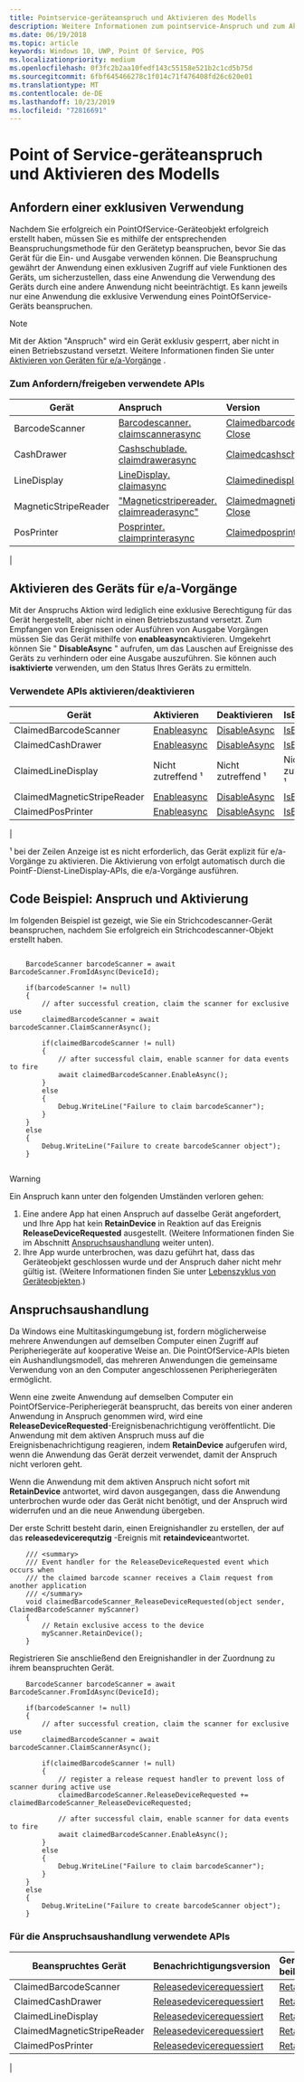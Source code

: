 ```yaml
---
title: Pointservice-geräteanspruch und Aktivieren des Modells
description: Weitere Informationen zum pointservice-Anspruch und zum Aktivieren des Modells
ms.date: 06/19/2018
ms.topic: article
keywords: Windows 10, UWP, Point Of Service, POS
ms.localizationpriority: medium
ms.openlocfilehash: 0f3fc2b2aa10fedf143c55158e521b2c1cd5b75d
ms.sourcegitcommit: 6fbf645466278c1f014c71f476408fd26c620e01
ms.translationtype: MT
ms.contentlocale: de-DE
ms.lasthandoff: 10/23/2019
ms.locfileid: "72816691"
---
```

# <a name="point-of-service-device-claim-and-enable-model"></a>Point of Service-geräteanspruch und Aktivieren des Modells

## <a name="claiming-for-exclusive-use"></a>Anfordern einer exklusiven Verwendung

Nachdem Sie erfolgreich ein PointOfService-Geräteobjekt erfolgreich erstellt haben, müssen Sie es mithilfe der entsprechenden Beanspruchungsmethode für den Gerätetyp beanspruchen, bevor Sie das Gerät für die Ein- und Ausgabe verwenden können.  Die Beanspruchung gewährt der Anwendung einen exklusiven Zugriff auf viele Funktionen des Geräts, um sicherzustellen, dass eine Anwendung die Verwendung des Geräts durch eine andere Anwendung nicht beeinträchtigt.  Es kann jeweils nur eine Anwendung die exklusive Verwendung eines PointOfService-Geräts beanspruchen. 

> [!Note]
> Mit der Aktion "Anspruch" wird ein Gerät exklusiv gesperrt, aber nicht in einen Betriebszustand versetzt.  Weitere Informationen finden Sie unter [Aktivieren von Geräten für e/a-Vorgänge](#enable-device-for-io-operations) .

### <a name="apis-used-to-claim--release"></a>Zum Anfordern/freigeben verwendete APIs

|Gerät|Anspruch | Version | 
|-|:-|:-|
|BarcodeScanner | [Barcodescanner. claimscannerasync](https://docs.microsoft.com/uwp/api/windows.devices.pointofservice.barcodescanner.claimscannerasync) | [Claimedbarcodescanner. Close](https://docs.microsoft.com/uwp/api/windows.devices.pointofservice.claimedbarcodescanner.close) |
|CashDrawer | [Cashschublade. claimdrawerasync](https://docs.microsoft.com/uwp/api/windows.devices.pointofservice.cashdrawer.claimdrawerasync) | [Claimedcashschublade. Close](https://docs.microsoft.com/uwp/api/windows.devices.pointofservice.claimedcashdrawer.close) | 
|LineDisplay | [LineDisplay. claimasync](https://docs.microsoft.com/uwp/api/windows.devices.pointofservice.linedisplay.claimasync) |  [Claimedinedisplay. Close](https://docs.microsoft.com/uwp/api/windows.devices.pointofservice.claimedlinedisplay.close) | 
|MagneticStripeReader | ["Magneticstripereader. claimreaderasync"](https://docs.microsoft.com/uwp/api/windows.devices.pointofservice.magneticstripereader.claimreaderasync) |  [Claimedmagneticstripereader. Close](https://docs.microsoft.com/uwp/api/windows.devices.pointofservice.claimedmagneticstripereader.close) | 
|PosPrinter | [Posprinter. claimprinterasync](https://docs.microsoft.com/uwp/api/windows.devices.pointofservice.posprinter.claimprinterasync) |  [Claimedposprinter. Close](https://docs.microsoft.com/uwp/api/windows.devices.pointofservice.claimedposprinter.close) | 
 | 

## <a name="enable-device-for-io-operations"></a>Aktivieren des Geräts für e/a-Vorgänge

Mit der Anspruchs Aktion wird lediglich eine exklusive Berechtigung für das Gerät hergestellt, aber nicht in einen Betriebszustand versetzt.  Zum Empfangen von Ereignissen oder Ausführen von Ausgabe Vorgängen müssen Sie das Gerät mithilfe von **enableasync**aktivieren.  Umgekehrt können Sie " **DisableAsync** " aufrufen, um das Lauschen auf Ereignisse des Geräts zu verhindern oder eine Ausgabe auszuführen.  Sie können auch **isaktivierte** verwenden, um den Status Ihres Geräts zu ermitteln.

### <a name="apis-used-enable--disable"></a>Verwendete APIs aktivieren/deaktivieren

| Gerät | Aktivieren | Deaktivieren | IsEnabled? |
|-|:-|:-|:-|
|ClaimedBarcodeScanner | [Enableasync](https://docs.microsoft.com/uwp/api/windows.devices.pointofservice.claimedbarcodescanner.enableasync) | [DisableAsync](https://docs.microsoft.com/uwp/api/windows.devices.pointofservice.claimedbarcodescanner.disableasync) | [IsEnabled](https://docs.microsoft.com/uwp/api/windows.devices.pointofservice.claimedbarcodescanner.isenabled) | 
|ClaimedCashDrawer | [Enableasync](https://docs.microsoft.com/uwp/api/windows.devices.pointofservice.claimedcashdrawer.enableasync) | [DisableAsync](https://docs.microsoft.com/uwp/api/windows.devices.pointofservice.claimedcashdrawer.disableasync) | [IsEnabled](https://docs.microsoft.com/uwp/api/windows.devices.pointofservice.claimedcashdrawer.isenabled) |
|ClaimedLineDisplay | Nicht zutreffend ¹ | Nicht zutreffend ¹ | Nicht zutreffend ¹ | 
|ClaimedMagneticStripeReader | [Enableasync](https://docs.microsoft.com/uwp/api/windows.devices.pointofservice.claimedmagneticstripereader.enableasync) | [DisableAsync](https://docs.microsoft.com/uwp/api/windows.devices.pointofservice.claimedmagneticstripereader.disableasync) | [IsEnabled](https://docs.microsoft.com/uwp/api/windows.devices.pointofservice.claimedmagneticstripereader.isenabled) |  
|ClaimedPosPrinter | [Enableasync](https://docs.microsoft.com/uwp/api/windows.devices.pointofservice.claimedposprinter.enableasync) | [DisableAsync](https://docs.microsoft.com/uwp/api/windows.devices.pointofservice.claimedposprinter.disableasync) | [IsEnabled](https://docs.microsoft.com/uwp/api/windows.devices.pointofservice.claimedposprinter.isenabled) |
|

¹ bei der Zeilen Anzeige ist es nicht erforderlich, das Gerät explizit für e/a-Vorgänge zu aktivieren.  Die Aktivierung von erfolgt automatisch durch die PointF-Dienst-LineDisplay-APIs, die e/a-Vorgänge ausführen.

## <a name="code-sample-claim-and-enable"></a>Code Beispiel: Anspruch und Aktivierung

Im folgenden Beispiel ist gezeigt, wie Sie ein Strichcodescanner-Gerät beanspruchen, nachdem Sie erfolgreich ein Strichcodescanner-Objekt erstellt haben.

```Csharp

    BarcodeScanner barcodeScanner = await BarcodeScanner.FromIdAsync(DeviceId);

    if(barcodeScanner != null)
    {
        // after successful creation, claim the scanner for exclusive use 
        claimedBarcodeScanner = await barcodeScanner.ClaimScannerAsync();

        if(claimedBarcodeScanner != null)
        {
            // after successful claim, enable scanner for data events to fire
            await claimedBarcodeScanner.EnableAsync();
        }
        else
        {
            Debug.WriteLine("Failure to claim barcodeScanner");
        }
    }
    else
    {
        Debug.WriteLine("Failure to create barcodeScanner object");
    }
    
```

> [!Warning]
> Ein Anspruch kann unter den folgenden Umständen verloren gehen:
> 1. Eine andere App hat einen Anspruch auf dasselbe Gerät angefordert, und Ihre App hat kein **RetainDevice** in Reaktion auf das Ereignis **ReleaseDeviceRequested** ausgestellt.  (Weitere Informationen finden Sie im Abschnitt [Anspruchsaushandlung](#Claim-negotiation) weiter unten).
> 2. Ihre App wurde unterbrochen, was dazu geführt hat, dass das Geräteobjekt geschlossen wurde und der Anspruch daher nicht mehr gültig ist. (Weitere Informationen finden Sie unter [Lebenszyklus von Geräteobjekten](pos-basics-deviceobject.md#device-object-lifecycle).)


## <a name="claim-negotiation"></a>Anspruchsaushandlung

Da Windows eine Multitaskingumgebung ist, fordern möglicherweise mehrere Anwendungen auf demselben Computer einen Zugriff auf Peripheriegeräte auf kooperative Weise an.  Die PointOfService-APIs bieten ein Aushandlungsmodell, das mehreren Anwendungen die gemeinsame Verwendung von an den Computer angeschlossenen Peripheriegeräten ermöglicht.

Wenn eine zweite Anwendung auf demselben Computer ein PointOfService-Peripheriegerät beansprucht, das bereits von einer anderen Anwendung in Anspruch genommen wird, wird eine **ReleaseDeviceRequested**-Ereignisbenachrichtigung veröffentlicht. Die Anwendung mit dem aktiven Anspruch muss auf die Ereignisbenachrichtigung reagieren, indem **RetainDevice** aufgerufen wird, wenn die Anwendung das Gerät derzeit verwendet, damit der Anspruch nicht verloren geht. 

Wenn die Anwendung mit dem aktiven Anspruch nicht sofort mit **RetainDevice** antwortet, wird davon ausgegangen, dass die Anwendung unterbrochen wurde oder das Gerät nicht benötigt, und der Anspruch wird widerrufen und an die neue Anwendung übergeben. 

Der erste Schritt besteht darin, einen Ereignishandler zu erstellen, der auf das **releasedevicerequtzig** -Ereignis mit **retaindevice**antwortet.  

```Csharp
    /// <summary>
    /// Event handler for the ReleaseDeviceRequested event which occurs when 
    /// the claimed barcode scanner receives a Claim request from another application
    /// </summary>
    void claimedBarcodeScanner_ReleaseDeviceRequested(object sender, ClaimedBarcodeScanner myScanner)
    {
        // Retain exclusive access to the device
        myScanner.RetainDevice();
    }
```

Registrieren Sie anschließend den Ereignishandler in der Zuordnung zu ihrem beanspruchten Gerät.

```Csharp
    BarcodeScanner barcodeScanner = await BarcodeScanner.FromIdAsync(DeviceId);

    if(barcodeScanner != null)
    {
        // after successful creation, claim the scanner for exclusive use 
        claimedBarcodeScanner = await barcodeScanner.ClaimScannerAsync();

        if(claimedBarcodeScanner != null)
        {
            // register a release request handler to prevent loss of scanner during active use
            claimedBarcodeScanner.ReleaseDeviceRequested += claimedBarcodeScanner_ReleaseDeviceRequested;

            // after successful claim, enable scanner for data events to fire
            await claimedBarcodeScanner.EnableAsync();          
        }
        else
        {
            Debug.WriteLine("Failure to claim barcodeScanner");
        }
    }
    else
    {
        Debug.WriteLine("Failure to create barcodeScanner object");
    }
```



### <a name="apis-used-for-claim-negotiation"></a>Für die Anspruchsaushandlung verwendete APIs

|Beanspruchtes Gerät|Benachrichtigungsversion| Gerät beibehalten |
|-|:-|:-|
|ClaimedBarcodeScanner | [Releasedevicerequessiert](https://docs.microsoft.com/uwp/api/windows.devices.pointofservice.claimedbarcodescanner.releasedevicerequested) | [Retaindevice](https://docs.microsoft.com/uwp/api/windows.devices.pointofservice.claimedbarcodescanner.retaindevice)
|ClaimedCashDrawer | [Releasedevicerequessiert](https://docs.microsoft.com/uwp/api/windows.devices.pointofservice.claimedcashdrawer.releasedevicerequested) | [Retaindevice](https://docs.microsoft.com/uwp/api/windows.devices.pointofservice.claimedcashdrawer.retaindevice)
|ClaimedLineDisplay | [Releasedevicerequessiert](https://docs.microsoft.com/uwp/api/windows.devices.pointofservice.claimedlinedisplay.releasedevicerequested) | [Retaindevice](https://docs.microsoft.com/uwp/api/windows.devices.pointofservice.claimedlinedisplay.retaindevice)
|ClaimedMagneticStripeReader | [Releasedevicerequessiert](https://docs.microsoft.com/uwp/api/windows.devices.pointofservice.claimedmagneticstripereader.releasedevicerequested) | [Retaindevice](https://docs.microsoft.com/uwp/api/windows.devices.pointofservice.claimedlinedisplay.retaindevice)
|ClaimedPosPrinter | [Releasedevicerequessiert](https://docs.microsoft.com/uwp/api/windows.devices.pointofservice.claimedposprinter.releasedevicerequested) | [Retaindevice](https://docs.microsoft.com/uwp/api/windows.devices.pointofservice.claimedposprinter.retaindevice)
|
